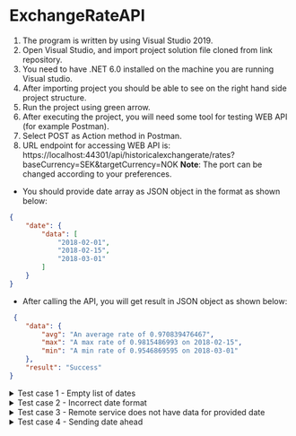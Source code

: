 # ExchangeRateAPI

1)	The program is written by using Visual Studio 2019.
2)	Open Visual Studio, and import project solution file cloned from link repository.
3)	You need to have .NET 6.0 installed on the machine you are running Visual studio.
4)	After importing project you should be able to see on the right hand side project structure.
5)	Run the project using green arrow.
6)	After executing the project, you will need some tool for testing WEB API (for example Postman).
8)	Select POST as Action method in Postman.
9)  URL endpoint for accessing WEB API is: https://localhost:44301/api/historicalexchangerate/rates?baseCurrency=SEK&targetCurrency=NOK
    **Note**: The port can be changed according to your preferences.
    
   - You should provide date array as JSON object in the format as shown below:

```json
{
    "date": {
        "data": [
            "2018-02-01",
            "2018-02-15",
            "2018-03-01"
        ]
    }
}
```    
   
   - After calling the API, you will get result in JSON object as shown below:
   
```json
 {
    "data": {
        "avg": "An average rate of 0.970839476467",
        "max": "A max rate of 0.9815486993 on 2018-02-15",
        "min": "A min rate of 0.9546869595 on 2018-03-01"
    },
    "result": "Success"
}
```
<details><summary>Test case 1 - Empty list of dates</summary>
<p>

Providing list of dates is mandatory, in order to get valid result.  Otherwise you will get an error of bad request. 
In the case you provide empty array, for an example:
   
  ```json
{
    "date": {
        "data": []
    }
}
  ```
  You will get custom error message JSON object as result, as shown below:
  ```json
  {
    		"Date issue": [
        		"The provided date set should consist of at least one date value."
    		]
  }
  ```

</p>
</details>

  
<details><summary>Test case 2 - Incorrect date format</summary>
<p>
   If you provide incorrect date item, as shown below:
  
```json
{
    "date": {
        "data": [
            "2022-CRAYON"
        ]
    }
}
```
  You will get custom error message JSON object as result, as shown below:
  ```json
  {
    "errors": {
        "listDate": [
            "The listDate field is required."
        ],
        "date.data[0]": [
            "Could not convert string to DateTime: 2022-CRAYON. Path 'date.data[0]', line 4, position 25."
        ]
    },
    "type": "https://tools.ietf.org/html/rfc7231#section-6.5.1",
    "title": "One or more validation errors occurred.",
    "status": 400,
    "traceId": "00-d9cc3f0be8566032d0852aba55244abb-b39f48401d170b88-00"
  }
  ```
</p>
</details>

<details><summary>Test case 3 - Remote service does not have data for provided date</summary>
<p>
If the remote service does not have data for any of the dates in the list of dates:
   
```json
{
    "date": {
        "data": [
            "1990-04-01",
            "1990-04-15"
        ]
    }
```   
   
You will receive the following error message:


   
```json
  {
    "Remote service issue": [
        "Corrupted data from remote server."
    ]
  }
```
</p>
</details>  

<details><summary>Test case 4 - Sending date ahead</summary>
<p>
 If you are sending date after the current date:
 
```json
  {
    "date": {
        "data": 
        [
            "2023-01-01"
        ]
    }
  }
```
  You will receive the following error message:
 
```json
  {
    "Date issue": [
        "Cannot fetch data for dates ahead. Date ahead: 2023-01-01"
    ]
 }
```
</p>
</details>  
   
 
